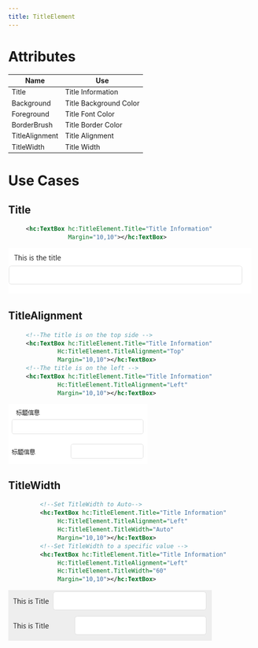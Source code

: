 ```yaml
---
title: TitleElement
---
```


# Attributes

| Name | Use |
| -------------- | ------------ |
| Title | Title Information |
| Background | Title Background Color |
| Foreground | Title Font Color |
| BorderBrush | Title Border Color |
| TitleAlignment | Title Alignment |
| TitleWidth | Title Width |

# Use Cases

## Title

```xml
     <hc:TextBox hc:TitleElement.Title="Title Information"
                 Margin="10,10"></hc:TextBox>
```

![TitleElement.Title](https://raw.githubusercontent.com/HandyOrg/HandyOrgResource/master/HandyControl/Doc/attach/TitleElement.Title.png)

## TitleAlignment

```xml
     <!--The title is on the top side -->
     <hc:TextBox hc:TitleElement.Title="Title Information"
              Hc:TitleElement.TitleAlignment="Top"
              Margin="10,10"></hc:TextBox>
     <!--The title is on the left -->
     <hc:TextBox hc:TitleElement.Title="Title Information"
              Hc:TitleElement.TitleAlignment="Left"
              Margin="10,10"></hc:TextBox>
```

![TitleElement.TitleAlignment](https://raw.githubusercontent.com/HandyOrg/HandyOrgResource/master/HandyControl/Doc/attach/TitleElement.TitleAlignment.png)

## TitleWidth

```xml
         <!--Set TitleWidth to Auto-->
         <hc:TextBox hc:TitleElement.Title="Title Information"
              Hc:TitleElement.TitleAlignment="Left"
              Hc:TitleElement.TitleWidth="Auto"
              Margin="10,10"></hc:TextBox>
         <!--Set TitleWidth to a specific value -->
         <hc:TextBox hc:TitleElement.Title="Title Information"
              Hc:TitleElement.TitleAlignment="Left"
              Hc:TitleElement.TitleWidth="60"
              Margin="10,10"></hc:TextBox>
```

![TitleElement.TitleWidth](https://raw.githubusercontent.com/HandyOrg/HandyOrgResource/master/HandyControl/Doc/attach/TitleElement.TitleWidth.png)